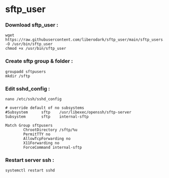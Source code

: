 # sftp_user


### Download sftp_user :

```
wget https://raw.githubusercontent.com/liberodark/sftp_user/main/sftp_users.sh -O /usr/bin/sftp_user
chmod +x /usr/bin/sftp_user
```

### Create sftp group & folder :

```
groupadd sftpusers
mkdir /sftp
```

### Edit sshd_config :

`nano /etc/ssh/sshd_config`

```
# override default of no subsystems
#Subsystem      sftp    /usr/libexec/openssh/sftp-server
Subsystem       sftp    internal-sftp

Match Group sftpusers
        ChrootDirectory /sftp/%u
        PermitTTY no
        AllowTcpForwarding no
        X11Forwarding no
        ForceCommand internal-sftp
```

### Restart server ssh :

`systemctl restart sshd`
